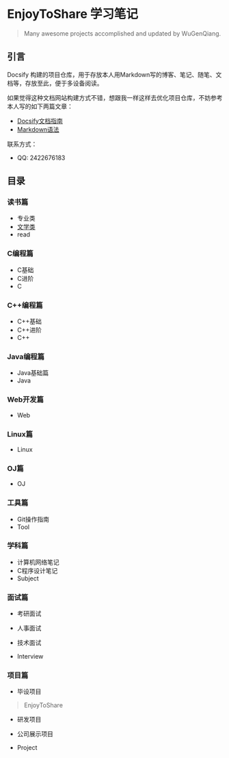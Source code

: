 # EnjoyToShare 学习笔记

> Many awesome projects accomplished and updated by WuGenQiang.

## 引言

Docsify 构建的项目仓库，用于存放本人用Markdown写的博客、笔记、随笔、文档等，存放至此，便于多设备阅读。

如果觉得这种文档网站构建方式不错，想跟我一样这样去优化项目仓库，不妨参考本人写的如下两篇文章：
* [Docsify文档指南](docsify/docsifyNotes)
* [Markdown语法](markdown/mdNotes)

联系方式：
* QQ: 2422676183

## 目录

### 读书篇
* 专业类
* [文学类](ibooks/readingNotes)
* read

### C编程篇
* C基础
* C进阶
* C

### C++编程篇
* C++基础
* C++进阶
* C++

### Java编程篇
* Java基础篇
* Java

### Web开发篇
* Web

### Linux篇
* Linux

### OJ篇
* OJ

### 工具篇
* Git操作指南
* Tool

### 学科篇

* 计算机网络笔记
* C程序设计笔记
* Subject

### 面试篇

* 考研面试

* 人事面试

* 技术面试

* Interview

### 项目篇
* 毕设项目
> EnjoyToShare

* 研发项目

* 公司展示项目
* Project
